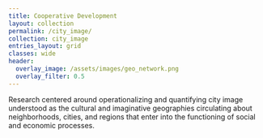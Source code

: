 ```yaml
---
title: Cooperative Development
layout: collection
permalink: /city_image/
collection: city_image
entries_layout: grid
classes: wide
header:
  overlay_image: /assets/images/geo_network.png
  overlay_filter: 0.5
---
```


Research centered around operationalizing and quantifying city image understood as the cultural and imaginative geographies circulating about neighborhoods, cities, and regions that enter into the functioning of social and economic processes.

